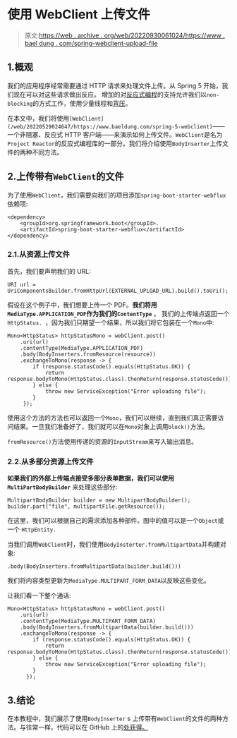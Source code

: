# 使用 WebClient 上传文件

> 原文:[https://web . archive . org/web/20220930061024/https://www . bael dung . com/spring-webclient-upload-file](https://web.archive.org/web/20220930061024/https://www.baeldung.com/spring-webclient-upload-file)

## 1.概观

我们的应用程序经常需要通过 HTTP 请求来处理文件上传。从 Spring 5 开始，我们现在可以对这些请求做出反应。
增加的对[反应式编程](/web/20220529024647/https://www.baeldung.com/java-reactive-systems)的支持允许我们以`non-blocking`的方式工作，使用少量线程和[背压](/web/20220529024647/https://www.baeldung.com/spring-webflux-backpressure)。

在本文中，我们将使用`[WebClient](/web/20220529024647/https://www.baeldung.com/spring-5-webclient)`——一个非阻塞、反应式 HTTP 客户端——来演示如何上传文件。`WebClient`是名为`Project Reactor`的反应式编程库的一部分。我们将介绍使用`BodyInserter`上传文件的两种不同方法。

## 2.上传带有`WebClient`的文件

为了使用`WebClient`，我们需要向我们的项目添加`spring-boot-starter-webflux`依赖项:

```
<dependency>
    <groupId>org.springframework.boot</groupId>. 
    <artifactId>spring-boot-starter-webflux</artifactId>
</dependency>
```

### 2.1.从资源上传文件

首先，我们要声明我们的 URL:

```
URI url = UriComponentsBuilder.fromHttpUrl(EXTERNAL_UPLOAD_URL).build().toUri(); 
```

假设在这个例子中，我们想要上传一个 PDF。**我们将用`MediaType.APPLICATION_PDF`作为我们的`ContentType`** 。
我们的上传端点返回一个`HttpStatus. `，因为我们只期望一个结果，所以我们将它包装在一个`Mono`中:

```
Mono<HttpStatus> httpStatusMono = webClient.post()
    .uri(url)
    .contentType(MediaType.APPLICATION_PDF)
    .body(BodyInserters.fromResource(resource))
    .exchangeToMono(response -> {
        if (response.statusCode().equals(HttpStatus.OK)) {
            return response.bodyToMono(HttpStatus.class).thenReturn(response.statusCode());
        } else {
            throw new ServiceException("Error uploading file");
        }
     });
```

使用这个方法的方法也可以返回一个`Mono`，我们可以继续，直到我们真正需要访问结果。一旦我们准备好了，我们就可以在`Mono`对象上调用`block()`方法。

`fromResource()`方法使用传递的资源的`InputStream`来写入输出消息。

### 2.2.从多部分资源上传文件

**如果我们的外部上传端点接受多部分表单数据，我们可以使用** **`MultiPartBodyBuilder`** 来处理这些部分:

```
MultipartBodyBuilder builder = new MultipartBodyBuilder();
builder.part("file", multipartFile.getResource());
```

在这里，我们可以根据自己的需求添加各种部件。图中的值可以是一个`Object`或一个 `HttpEntity.`

当我们调用`WebClient`时，我们使用`BodyInsterter.fromMultipartData`并构建对象:

```
.body(BodyInserters.fromMultipartData(builder.build()))
```

我们将内容类型更新为`MediaType.MULTIPART_FORM_DATA`以反映这些变化。

让我们看一下整个通话:

```
Mono<HttpStatus> httpStatusMono = webClient.post()
    .uri(url)
    .contentType(MediaType.MULTIPART_FORM_DATA)
    .body(BodyInserters.fromMultipartData(builder.build()))
    .exchangeToMono(response -> {
        if (response.statusCode().equals(HttpStatus.OK)) {
            return response.bodyToMono(HttpStatus.class).thenReturn(response.statusCode());
        } else {
            throw new ServiceException("Error uploading file");
        }
      });
```

## 3.结论

在本教程中，我们展示了使用`BodyInserter` s 上传带有`WebClient`的文件的两种方法。与往常一样，代码可以在 GitHub 上的[处获得。](https://web.archive.org/web/20220529024647/https://github.com/eugenp/tutorials/tree/master/spring-5-reactive-client)